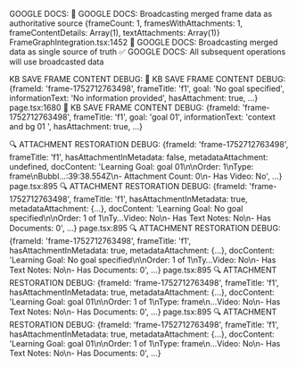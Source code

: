 GOOGLE DOCS:
🔄 GOOGLE DOCS: Broadcasting merged frame data as authoritative source {frameCount: 1, framesWithAttachments: 1, frameContentDetails: Array(1), textAttachments: Array(1)}
FrameGraphIntegration.tsx:1452 🚀 GOOGLE DOCS: Broadcasting merged data as single source of truth
 ✅ GOOGLE DOCS: All subsequent operations will use broadcasted data


 KB SAVE FRAME CONTENT DEBUG:
 💾 KB SAVE FRAME CONTENT DEBUG: {frameId: 'frame-1752712763498', frameTitle: 'f1', goal: 'No goal specified', informationText: 'No information provided', hasAttachment: true, …}
page.tsx:1680 💾 KB SAVE FRAME CONTENT DEBUG: {frameId: 'frame-1752712763498', frameTitle: 'f1', goal: 'goal 01', informationText: 'context and bg 01 ', hasAttachment: true, …}



🔍 ATTACHMENT RESTORATION DEBUG: {frameId: 'frame-1752712763498', frameTitle: 'f1', hasAttachmentInMetadata: false, metadataAttachment: undefined, docContent: 'Learning Goal: goal 01\n\nOrder: 1\nType: frame\nBubbl…:39:38.554Z\n- Attachment Count: 0\n- Has Video: No', …}
page.tsx:895 🔍 ATTACHMENT RESTORATION DEBUG: {frameId: 'frame-1752712763498', frameTitle: 'f1', hasAttachmentInMetadata: true, metadataAttachment: {…}, docContent: 'Learning Goal: No goal specified\n\nOrder: 1 of 1\nTy…Video: No\n- Has Text Notes: No\n- Has Documents: 0', …}
page.tsx:895 🔍 ATTACHMENT RESTORATION DEBUG: {frameId: 'frame-1752712763498', frameTitle: 'f1', hasAttachmentInMetadata: true, metadataAttachment: {…}, docContent: 'Learning Goal: No goal specified\n\nOrder: 1 of 1\nTy…Video: No\n- Has Text Notes: No\n- Has Documents: 0', …}
page.tsx:895 🔍 ATTACHMENT RESTORATION DEBUG: {frameId: 'frame-1752712763498', frameTitle: 'f1', hasAttachmentInMetadata: true, metadataAttachment: {…}, docContent: 'Learning Goal: goal 01\n\nOrder: 1 of 1\nType: frame\n…Video: No\n- Has Text Notes: No\n- Has Documents: 0', …}
page.tsx:895 🔍 ATTACHMENT RESTORATION DEBUG: {frameId: 'frame-1752712763498', frameTitle: 'f1', hasAttachmentInMetadata: true, metadataAttachment: {…}, docContent: 'Learning Goal: goal 01\n\nOrder: 1 of 1\nType: frame\n…Video: No\n- Has Text Notes: No\n- Has Documents: 0', …}